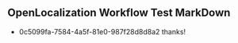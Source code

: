 ## OpenLocalization Workflow Test MarkDown
* 0c5099fa-7584-4a5f-81e0-987f28d8d8a2 thanks!

<!--HONumber=Aug16_HO4-->


